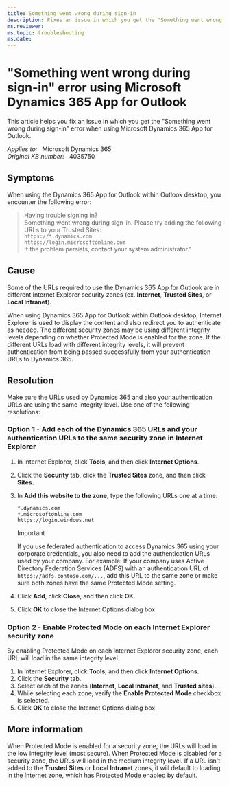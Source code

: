 ```yaml
---
title: Something went wrong during sign-in
description: Fixes an issue in which you get the "Something went wrong during sign-in" error when using Microsoft Dynamics 365 App for Outlook.
ms.reviewer: 
ms.topic: troubleshooting
ms.date: 
---
```

# "Something went wrong during sign-in" error using Microsoft Dynamics 365 App for Outlook

This article helps you fix an issue in which you get the "Something went wrong during sign-in" error when using Microsoft Dynamics 365 App for Outlook.

_Applies to:_ &nbsp; Microsoft Dynamics 365  
_Original KB number:_ &nbsp; 4035750

## Symptoms

When using the Dynamics 365 App for Outlook within Outlook desktop, you encounter the following error:

> Having trouble signing in?  
> Something went wrong during sign-in. Please try adding the following URLs to your Trusted Sites:  
> `https://*.dynamics.com`  
> `https://login.microsoftonline.com`  
> If the problem persists, contact your system administrator."

## Cause

Some of the URLs required to use the Dynamics 365 App for Outlook are in different Internet Explorer security zones (ex. **Internet**, **Trusted Sites**, or **Local Intranet**).

When using Dynamics 365 App for Outlook within Outlook desktop, Internet Explorer is used to display the content and also redirect you to authenticate as needed. The different security zones may be using different integrity levels depending on whether Protected Mode is enabled for the zone. If the different URLs load with different integrity levels, it will prevent authentication from being passed successfully from your authentication URLs to Dynamics 365.

## Resolution

Make sure the URLs used by Dynamics 365 and also your authentication URLs are using the same integrity level. Use one of the following resolutions:

### Option 1 - Add each of the Dynamics 365 URLs and your authentication URLs to the same security zone in Internet Explorer

1. In Internet Explorer, click **Tools**, and then click **Internet Options**.
2. Click the **Security** tab, click the **Trusted Sites** zone, and then click **Sites.**  
3. In **Add this website to the zone**, type the following URLs one at a time:

    `*.dynamics.com`  
    `*.microsoftonline.com`  
    `https://login.windows.net`  

    > [!IMPORTANT]
    > If you use federated authentication to access Dynamics 365 using your corporate credentials, you also need to add the authentication URLs used by your company. For example: If your company uses Active Directory Federation Services (ADFS) with an authentication URL of `https://adfs.contoso.com/...`, add this URL to the same zone or make sure both zones have the same Protected Mode setting.  

4. Click **Add**, click **Close**, and then click **OK**.
5. Click **OK** to close the Internet Options dialog box.

### Option 2 - Enable Protected Mode on each Internet Explorer security zone

By enabling Protected Mode on each Internet Explorer security zone, each URL will load in the same integrity level.

1. In Internet Explorer, click **Tools**, and then click **Internet Options**.
2. Click the **Security** tab.
3. Select each of the zones (**Internet**, **Local Intranet**, and **Trusted sites**).
4. While selecting each zone, verify the **Enable Protected Mode** checkbox is selected.
5. Click **OK** to close the Internet Options dialog box.

## More information

When Protected Mode is enabled for a security zone, the URLs will load in the low integrity level (most secure). When Protected Mode is disabled for a security zone, the URLs will load in the medium integrity level. If a URL isn't added to the **Trusted Sites** or **Local Intranet** zones, it will default to loading in the Internet zone, which has Protected Mode enabled by default.
